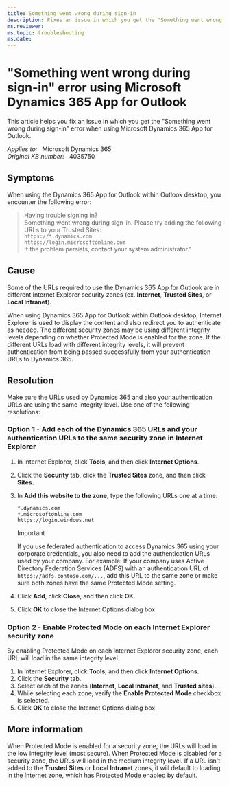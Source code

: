 ```yaml
---
title: Something went wrong during sign-in
description: Fixes an issue in which you get the "Something went wrong during sign-in" error when using Microsoft Dynamics 365 App for Outlook.
ms.reviewer: 
ms.topic: troubleshooting
ms.date: 
---
```

# "Something went wrong during sign-in" error using Microsoft Dynamics 365 App for Outlook

This article helps you fix an issue in which you get the "Something went wrong during sign-in" error when using Microsoft Dynamics 365 App for Outlook.

_Applies to:_ &nbsp; Microsoft Dynamics 365  
_Original KB number:_ &nbsp; 4035750

## Symptoms

When using the Dynamics 365 App for Outlook within Outlook desktop, you encounter the following error:

> Having trouble signing in?  
> Something went wrong during sign-in. Please try adding the following URLs to your Trusted Sites:  
> `https://*.dynamics.com`  
> `https://login.microsoftonline.com`  
> If the problem persists, contact your system administrator."

## Cause

Some of the URLs required to use the Dynamics 365 App for Outlook are in different Internet Explorer security zones (ex. **Internet**, **Trusted Sites**, or **Local Intranet**).

When using Dynamics 365 App for Outlook within Outlook desktop, Internet Explorer is used to display the content and also redirect you to authenticate as needed. The different security zones may be using different integrity levels depending on whether Protected Mode is enabled for the zone. If the different URLs load with different integrity levels, it will prevent authentication from being passed successfully from your authentication URLs to Dynamics 365.

## Resolution

Make sure the URLs used by Dynamics 365 and also your authentication URLs are using the same integrity level. Use one of the following resolutions:

### Option 1 - Add each of the Dynamics 365 URLs and your authentication URLs to the same security zone in Internet Explorer

1. In Internet Explorer, click **Tools**, and then click **Internet Options**.
2. Click the **Security** tab, click the **Trusted Sites** zone, and then click **Sites.**  
3. In **Add this website to the zone**, type the following URLs one at a time:

    `*.dynamics.com`  
    `*.microsoftonline.com`  
    `https://login.windows.net`  

    > [!IMPORTANT]
    > If you use federated authentication to access Dynamics 365 using your corporate credentials, you also need to add the authentication URLs used by your company. For example: If your company uses Active Directory Federation Services (ADFS) with an authentication URL of `https://adfs.contoso.com/...`, add this URL to the same zone or make sure both zones have the same Protected Mode setting.  

4. Click **Add**, click **Close**, and then click **OK**.
5. Click **OK** to close the Internet Options dialog box.

### Option 2 - Enable Protected Mode on each Internet Explorer security zone

By enabling Protected Mode on each Internet Explorer security zone, each URL will load in the same integrity level.

1. In Internet Explorer, click **Tools**, and then click **Internet Options**.
2. Click the **Security** tab.
3. Select each of the zones (**Internet**, **Local Intranet**, and **Trusted sites**).
4. While selecting each zone, verify the **Enable Protected Mode** checkbox is selected.
5. Click **OK** to close the Internet Options dialog box.

## More information

When Protected Mode is enabled for a security zone, the URLs will load in the low integrity level (most secure). When Protected Mode is disabled for a security zone, the URLs will load in the medium integrity level. If a URL isn't added to the **Trusted Sites** or **Local Intranet** zones, it will default to loading in the Internet zone, which has Protected Mode enabled by default.
